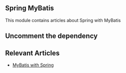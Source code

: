 ## Spring MyBatis

This module contains articles about Spring with MyBatis

## Uncomment the dependency

## Relevant Articles

- [MyBatis with Spring](https://www.baeldung.com/spring-mybatis)
